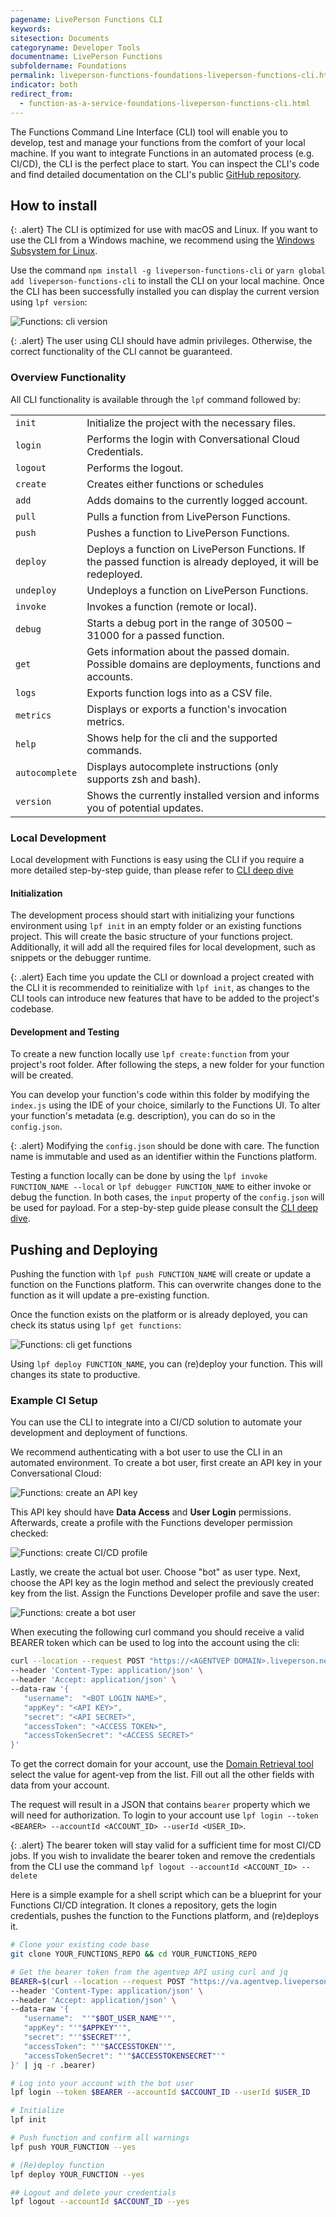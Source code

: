 ```yaml
---
pagename: LivePerson Functions CLI
keywords:
sitesection: Documents
categoryname: Developer Tools
documentname: LivePerson Functions
subfoldername: Foundations
permalink: liveperson-functions-foundations-liveperson-functions-cli.html
indicator: both
redirect_from:
  - function-as-a-service-foundations-liveperson-functions-cli.html
---
```


The Functions Command Line Interface (CLI) tool will enable you to develop, test and manage your functions from the comfort of your local machine. If you want to integrate Functions in an automated process (e.g. CI/CD), the CLI is the perfect place to start. You can inspect the CLI's code and find detailed documentation on the CLI's public [GitHub repository](https://github.com/LivePersonInc/faas-cli).

## How to install

 {: .alert}
The CLI is optimized for use with macOS and Linux. If you want to use the CLI from a Windows machine, we recommend using the [Windows Subsystem for Linux](https://docs.microsoft.com/en-us/windows/wsl/about).

Use the command `npm install -g liveperson-functions-cli` or `yarn global add liveperson-functions-cli` to install the CLI on your local machine. Once the CLI has been successfully installed you can display the current version using `lpf version`:

<img class="fancyimage" alt="Functions: cli version" src="img/functions/functions_cli_version.png">

{: .alert}
The user using CLI should have admin privileges. Otherwise, the correct functionality of the CLI cannot be guaranteed.
### Overview Functionality
All CLI functionality is available through the `lpf` command followed by:

|||
|--- |--- |
|`init`|Initialize the project with the necessary files.|
|`login`|Performs the login with Conversational Cloud Credentials.|
|`logout`|Performs the logout.|
|`create`|Creates either functions or schedules|
|`add`|Adds domains to the currently logged account.|
|`pull`|Pulls a function from LivePerson Functions.|
|`push`|Pushes a function to LivePerson Functions.|
|`deploy`|Deploys a function on LivePerson Functions. If the passed function is already deployed, it will be redeployed.|
|`undeploy`|Undeploys a function on LivePerson Functions.|
|`invoke`|Invokes a function (remote or local).|
|`debug`|Starts a debug port in the range of 30500 – 31000 for a passed function.|
|`get`|Gets information about the passed domain. Possible domains are deployments, functions and accounts.|
|`logs`|Exports function logs into as a CSV file.|
|`metrics`|Displays or exports a function's invocation metrics.|
|`help`|Shows help for the cli and the supported commands.|
|`autocomplete`|Displays autocomplete instructions (only supports zsh and bash).|
|`version`|Shows the currently installed version and informs you of potential updates.|

### Local Development

Local development with Functions is easy using the CLI if you require a more detailed step-by-step guide, than please refer to [CLI deep dive](liveperson-functions-getting-started-development-deep-dive-cli.html)
#### Initialization
The development process should start with initializing your functions environment using `lpf init` in an empty folder or an existing functions project. This will create the basic structure of your functions project. Additionally, it will add all the required files for local development, such as snippets or the debugger runtime.

{: .alert}
Each time you update the CLI or download a project created with the CLI it is recommended to reinitialize with `lpf init`, as changes to the CLI tools can introduce new features that have to be added to the project's codebase.

#### Development and Testing
To create a new function locally use `lpf create:function` from your project's root folder. After following the steps, a new folder for your function will be created.

You can develop your function's code within this folder by modifying the `index.js` using the IDE of your choice, similarly to the Functions UI. To alter your function's metadata (e.g. description), you can do so in the `config.json`.

{: .alert}
Modifying the `config.json` should be done with care. The function name is immutable and used as an identifier within the Functions platform.

Testing a function locally can be done by using the `lpf invoke FUNCTION_NAME --local` or `lpf debugger FUNCTION_NAME` to either invoke or debug the function. In both cases, the `input` property of the `config.json` will be used for payload. For a step-by-step guide please consult the [CLI deep dive](liveperson-functions-getting-started-development-deep-dive-cli.html).
## Pushing and Deploying
Pushing the function with `lpf push FUNCTION_NAME` will create or update a function on the Functions platform. This can overwrite changes done to the function as it will update a pre-existing function.

Once the function exists on the platform or is already deployed, you can check its status using `lpf get functions`:

<img class="fancyimage" alt="Functions: cli get functions" src="img/functions/functions_cli_get_functions.png">

Using `lpf deploy FUNCTION_NAME`, you can (re)deploy your function. This will changes its state to productive.
### Example CI Setup

You can use the CLI to integrate into a CI/CD solution to automate your development and deployment of functions.

We recommend authenticating with a bot user to use the CLI in an automated environment. To create a bot user, first create an API key in your Conversational Cloud:

 <img class="fancyimage" alt="Functions: create an API key" src="img/functions/functions_create_api_key.png">

This API key should have **Data Access** and **User Login** permissions. Afterwards, create a profile with the Functions developer permission checked:

 <img class="fancyimage" alt="Functions: create CI/CD profile" src="img/functions/functions_create_cicd_profile.png">

 Lastly, we create the actual bot user. Choose "bot" as user type. Next, choose the API key as the login method and select the previously created key from the list. Assign the Functions Developer profile and save the user:

 <img class="fancyimage" alt="Functions: create a bot user" src="img/functions/functions_create_bot_user.png">

When executing the following curl command you should receive a valid BEARER token which can be used to log into the account using the cli:
```sh
curl --location --request POST "https://<AGENTVEP DOMAIN>.liveperson.net/api/account/<ACCOUNT ID>/login?v=1.3" \
--header 'Content-Type: application/json' \
--header 'Accept: application/json' \
--data-raw '{
   "username":  "<BOT LOGIN NAME>",
   "appKey": "<API KEY>",
   "secret": "<API SECRET>",
   "accessToken": "<ACCESS TOKEN>",
   "accessTokenSecret": "<ACCESS SECRET>"
}'
```
To get the correct domain for your account, use the [Domain Retrieval tool](agent-domain-domain-api.html) select the value for agent-vep from the list. Fill out all the other fields with data from your account.

The request will result in a JSON that contains `bearer` property which we will need for authorization. To login to your account use `lpf login --token <BEARER> --accountId <ACCOUNT_ID> --userId <USER_ID>`.

{: .alert}
The bearer token will stay valid for a sufficient time for most CI/CD jobs. If you wish to invalidate the bearer token and remove the credentials from the CLI use the command `lpf logout --accountId <ACCOUNT_ID> --delete`

Here is a simple example for a shell script which can be a blueprint for your Functions CI/CD integration. It clones a repository, gets the login credentials, pushes the function to the Functions platform, and (re)deploys it.

```sh
# Clone your existing code base
git clone YOUR_FUNCTIONS_REPO && cd YOUR_FUNCTIONS_REPO

# Get the bearer token from the agentvep API using curl and jq
BEARER=$(curl --location --request POST "https://va.agentvep.liveperson.net/api/account/$ACCOUNT_ID/login?v=1.3" \
--header 'Content-Type: application/json' \
--header 'Accept: application/json' \
--data-raw '{
   "username":  "'"$BOT_USER_NAME"'",
   "appKey": "'"$APPKEY"'",
   "secret": "'"$SECRET"'",
   "accessToken": "'"$ACCESSTOKEN"'",
   "accessTokenSecret": "'"$ACCESSTOKENSECRET"'"
}' | jq -r .bearer)

# Log into your account with the bot user
lpf login --token $BEARER --accountId $ACCOUNT_ID --userId $USER_ID

# Initialize
lpf init

# Push function and confirm all warnings
lpf push YOUR_FUNCTION --yes

# (Re)deploy function
lpf deploy YOUR_FUNCTION --yes

## Logout and delete your credentials
lpf logout --accountId $ACCOUNT_ID --yes

```

